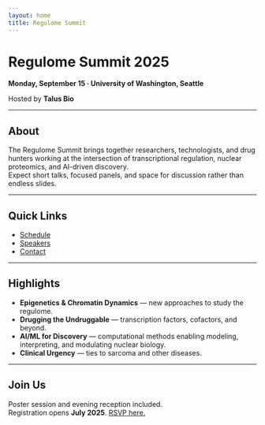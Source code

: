 ```yaml
---
layout: home
title: Regulome Summit
---
```


# Regulome Summit 2025

**Monday, September 15 · University of Washington, Seattle**

Hosted by **Talus Bio**  

---

## About

The Regulome Summit brings together researchers, technologists, and drug hunters working at the intersection of transcriptional regulation, nuclear proteomics, and AI-driven discovery.  
Expect short talks, focused panels, and space for discussion rather than endless slides.

---

## Quick Links

- [Schedule](schedule.html)  
- [Speakers](speakers.html)  
- [Contact](mailto:summit@talus.bio)

---

## Highlights

- **Epigenetics & Chromatin Dynamics** — new approaches to study the regulome.  
- **Drugging the Undruggable** — transcription factors, cofactors, and beyond.  
- **AI/ML for Discovery** — computational methods enabling modeling, interpreting, and modulating nuclear biology.  
- **Clinical Urgency** — ties to sarcoma and other diseases.

---

## Join Us

Poster session and evening reception included.  
Registration opens **July 2025**. [RSVP here.](https://lu.ma/pnbkvx2j)
